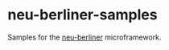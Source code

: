 # neu-berliner-samples

Samples for the [neu-berliner](https://github.com/rudimk/neu-berliner) microframework.